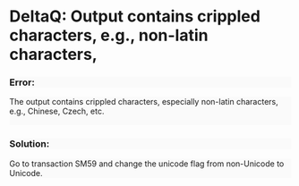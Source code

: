 # DeltaQ: Output contains crippled characters, e.g., non-latin characters,

<!--html--><h3 style="background-color: rgb(250, 250, 250);">Error:</h3><div style="font-size: 14px; background-color: rgb(250, 250, 250);">The output contains crippled characters, especially non-latin characters, e.g., Chinese, Czech, etc.</div>
<div style="font-size: 14px; background-color: rgb(250, 250, 250);"><br>
</div><h3 style="background-color: rgb(250, 250, 250);">Solution:</h3><div style="font-size: 14px; background-color: rgb(250, 250, 250);">Go to transaction SM59 and change the unicode flag from non-Unicode to Unicode.</div>